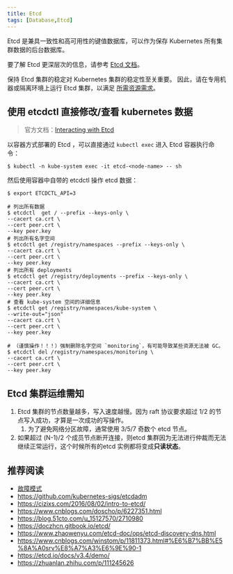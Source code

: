 ```yaml
---
title: Etcd
tags: [Database,Etcd]
---
```

Etcd 是兼具一致性和高可用性的键值数据库，可以作为保存 Kubernetes 所有集群数据的后台数据库。

要了解 Etcd 更深层次的信息，请参考 [Etcd 文档](https://etcd.io/docs/)。

保持 Etcd 集群的稳定对 Kubernetes 集群的稳定性至关重要。 因此，请在专用机器或隔离环境上运行 Etcd 集群，以满足 [所需资源需求](https://etcd.io/docs/current/op-guide/hardware/)。

## 使用 etcdctl 直接修改/查看 kubernetes 数据

>官方文档：[Interacting with Etcd](https://etcd.io/docs/v3.4.0/dev-guide/interacting_v3/)

以容器方式部署的 Etcd ，可以直接通过 `kubectl exec` 进入 Etcd 容器执行命令：

```shell
$ kubectl -n kube-system exec -it etcd-<node-name> -- sh
```

然后使用容器中自带的 etcdctl 操作 etcd 数据：

```shell
$ export ETCDCTL_API=3

# 列出所有数据
$ etcdctl  get / --prefix --keys-only \
--cacert ca.crt \
--cert peer.crt \
--key peer.key
# 列出所有名字空间
$ etcdctl get /registry/namespaces --prefix --keys-only \
--cacert ca.crt \
--cert peer.crt \
--key peer.key 
# 列出所有 deployments
$ etcdctl get /registry/deployments --prefix --keys-only \
--cacert ca.crt \
--cert peer.crt \
--key peer.key 
# 查看 kube-system 空间的详细信息
$ etcdctl get /registry/namespaces/kube-system \
--write-out="json"
--cacert ca.crt \
--cert peer.crt \
--key peer.key 

# （谨慎操作！！！）强制删除名字空间 `monitoring`，有可能导致某些资源无法被 GC。
$ etcdctl del /registry/namespaces/monitoring \
--cacert ca.crt \
--cert peer.crt \
--key peer.key 
```

## Etcd 集群运维需知

1. Etcd 集群的节点数量越多，写入速度越慢。因为 raft 协议要求超过 1/2 的节点写入成功，才算是一次成功的写操作。
   1. 为了避免网络分区故障，通常使用 3/5/7 奇数个 etcd 节点。
2. 如果超过 (N-1)/2 个成员节点断开连接，则etcd 集群因为无法进行仲裁而无法继续正常运行，这个时候所有的etcd 实例都将变成**只读状态**。

## 推荐阅读
- [故障模式](https://etcd.io/docs/v3.4/op-guide/failures/)
- https://github.com/kubernetes-sigs/etcdadm
- https://cizixs.com/2016/08/02/intro-to-etcd/
- https://www.cnblogs.com/doscho/p/6227351.html
- https://blog.51cto.com/u_15127570/2710980
- https://doczhcn.gitbook.io/etcd/
- https://www.zhaowenyu.com/etcd-doc/ops/etcd-discovery-dns.html
- https://www.cnblogs.com/winstom/p/11811373.html#%E6%B7%BB%E5%8A%A0srv%E8%A7%A3%E6%9E%90-1
- https://etcd.io/docs/v3.4/demo/
- https://zhuanlan.zhihu.com/p/111245626